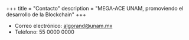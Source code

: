 +++
title = "Contacto"
description = "MEGA-ACE UNAM, promoviendo el desarrollo de la Blockchain"
+++


* Correo electrónico: algorand@unam.mx
* Teléfono: 55 0000 0000

